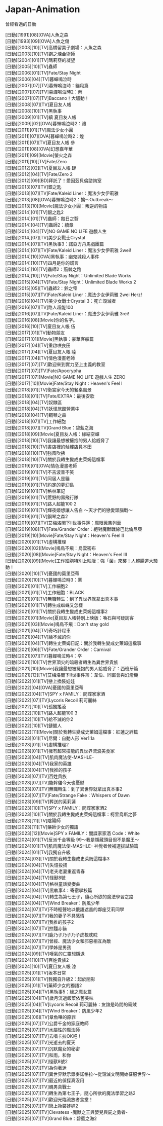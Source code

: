 # Japan-Animation
曾經看過的日動

[日動][1991][08][OVA]人魚之森<br>
[日動][1993][09][OVA]人魚之傷<br>
[日動][2003][10][TV]高橋留美子劇場：人魚之森<br>
[日動][2003][10][TV]鋼之煉金術師<br>
[日動][2004][01][TV]瑪莉亞的凝望<br>
[日動][2005][10][TV]蟲師<br>
[日動][2006][01][TV]Fate/Stay Night<br>
[日動][2006][04][TV]暮蟬鳴泣時<br>
[日動][2007][07][TV]暮蟬鳴泣時：貓殺篇<br>
[日動][2007][07][TV]暮蟬鳴泣時2：解<br>
[日動][2007][07][TV]Baccano！大騷動！<br>
[日動][2008][07][TV]夏目友人帳<br>
[日動][2008][10][TV]黑執事<br>
[日動][2009][01][TV]續 夏目友人帳<br>
[日動][2009][02][OVA]暮蟬鳴泣時2：禮<br>
[日動][2011][01][TV]魔法少女小圓<br>
[日動][2011][07][OVA]暮蟬鳴泣時2：煌<br>
[日動][2011][07][TV]夏目友人帳 參<br>
[日動][2011][08][OVA]幻想嘉年華<br>
[日動][2011][09][Movie]螢火之森<br>
[日動][2011][10][TV]Fate/Zero<br>
[日動][2012][02][TV]夏目友人帳 肆<br>
[日動][2012][04][TV]Fate/Zero 2<br>
[日動][2012][09][BD]拜託了！愛因茲貝倫諮詢室<br>
[日動][2013][07][TV]銀之匙<br>
[日動][2013][07][TV]Fate/Kaleid Liner：魔法少女伊莉雅<br>
[日動][2013][08][OVA]暮蟬鳴泣時2：擴～Outbreak～<br>
[日動][2013][10][Movie]魔法少女小圓：叛逆的物語<br>
[日動][2014][01][TV]銀之匙2<br>
[日動][2014][01][TV]蟲師：蝕日之翳<br>
[日動][2014][04][TV]蟲師2：續章<br>
[日動][2014][04][TV]NO GAME NO LIFE 遊戲人生<br>
[日動][2014][07][TV]美少女戰士Crystal<br>
[日動][2014][07][TV]黑執事3：諾亞方舟馬戲團篇<br>
[日動][2014][07][TV]Fate/Kaleid Liner：魔法少女伊莉雅 2wei!<br>
[日動][2014][10][OVA]黑執事：幽鬼城殺人事件<br>
[日動][2014][10][TV]四月是你的謊言<br>
[日動][2014][10][TV]蟲師2：荊棘之路<br>
[日動][2014][10][TV]Fate/Stay Night：Unlimited Blade Works<br>
[日動][2015][04][TV]Fate/Stay Night：Unlimited Blade Works 2<br>
[日動][2015][05][TV]蟲師2：鈴之雫<br>
[日動][2015][07][TV]Fate/Kaleid Liner：魔法少女伊莉雅 2wei Herz!<br>
[日動][2016][04][TV]美少女戰士Crystal 3：死亡毀滅者<br>
[日動][2016][07][TV]路人超能100<br>
[日動][2016][07][TV]Fate/Kaleid Liner：魔法少女伊莉雅 3rei!<br>
[日動][2016][08][Movie]你的名字。<br>
[日動][2016][10][TV]夏目友人帳 伍<br>
[日動][2017][01][TV]動物朋友<br>
[日動][2017][01][Movie]黑執事：豪華客船篇<br>
[日動][2017][04][TV]重啟咲良田<br>
[日動][2017][04][TV]夏目友人帳 陸<br>
[日動][2017][04][TV]情色漫畫老師<br>
[日動][2017][07][TV]歡迎來到實力至上主義的教室<br>
[日動][2017][07][TV]Fate/Apocrypha<br>
[日動][2017][07][Movie]NO GAME NO LIFE 遊戲人生 ZERO<br>
[日動][2017][10][Movie]Fate/Stay Night：Heaven's Feel I<br>
[日動][2018][01][TV]衛宮家今天的餐桌風景<br>
[日動][2018][01][TV]Fate/EXTRA：最後安歌<br>
[日動][2018][04][TV]奴隸區<br>
[日動][2018][04][TV]妖怪旅館營業中<br>
[日動][2018][04][TV]鋼琴之森<br>
[日動][2018][07][TV]工作細胞<br>
[日動][2018][07][TV]Grand Blue：碧藍之海<br>
[日動][2018][09][Movie]夏目友人帳：緣結空蟬<br>
[日動][2018][10][TV]我讓最想被擁抱的男人給威脅了<br>
[日動][2018][10][TV]書店裡的骷髏店員本田<br>
[日動][2018][10][TV]強風吹拂<br>
[日動][2018][10][TV]關於我轉生變成史萊姆這檔事<br>
[日動][2019][01][OVA]情色漫畫老師<br>
[日動][2019][01][TV]不吉波普不笑<br>
[日動][2019][01][TV]同居人是貓<br>
[日動][2019][01][TV]約定的夢幻島<br>
[日動][2019][01][TV]格林筆記<br>
[日動][2019][01][TV]荒野的壽飛行隊<br>
[日動][2019][01][TV]路人超能100 2<br>
[日動][2019][01][TV]輝夜姬想讓人告白 ～天才們的戀愛頭腦戰～<br>
[日動][2019][01][TV]鋼琴之森2<br>
[日動][2019][07][TV]艾梅洛閣下II世事件簿：魔眼蒐集列車<br>
[日動][2019][08][TV]Fate/Grander Order：絕對魔獸戰線巴比倫尼亞<br>
[日動][2019][10][Movie]Fate/Stay Night：Heaven's Feel II<br>
[日動][2020][01][TV]虛構推理<br>
[日動][2020][02][Movie]鳴鳥不飛：烏雲密布<br>
[日動][2020][08][Movie]Fate/Stay Night：Heaven's Feel III<br>
[日動][2020][09][Movie]工作細胞特別上映版：強「菌」來襲！人體腸道大騷動！<br>
[日動][2020][10][TV]憂國的莫里亞蒂<br>
[日動][2020][10][TV]暮蟬鳴泣時3：業<br>
[日動][2021][01][TV]工作細胞2<br>
[日動][2021][01][TV]工作細胞：BLACK<br>
[日動][2021][01][TV]無職轉生：到了異世界就拿出真本事<br>
[日動][2021][01][TV]轉生成蜘蛛又怎樣<br>
[日動][2021][01][TV]關於我轉生變成史萊姆這檔事2<br>
[日動][2021][01][Movie]夏目友人帳特別上映版：喚石與可疑訪客<br>
[日動][2021][03][Movie]鳴鳥不飛：Don't stay gold<br>
[日動][2021][04][TV]奇巧計程車<br>
[日動][2021][04][TV]給不滅的你<br>
[日動][2021][04][TV]轉生史萊姆日記：關於我轉生變成史萊姆這檔事<br>
[日動][2021][06][TV]Fate/Grander Order：Carnival<br>
[日動][2021][07][TV]暮蟬鳴泣時4：卒<br>
[日動][2021][10][TV]世界頂尖的暗殺者轉生為異世界貴族<br>
[日動][2021][10][Movie]我讓最想被擁抱的男人給威脅了：西班牙篇<br>
[日動][2021][12][TV]艾梅洛閣下II世事件簿：韋伯、同窗會與幻燈機<br>
[日動][2022][01][TV]戀上換裝娃娃<br>
[日動][2022][04][OVA]憂國的莫里亞蒂<br>
[日動][2022][04][TV]SPY x FAMILY：間諜家家酒<br>
[日動][2022][07][TV]Lycoris Recoil 莉可麗絲<br>
[日動][2022][10][TV]孤獨搖滾<br>
[日動][2022][10][TV]路人超能100 3<br>
[日動][2022][10][TV]給不滅的你2<br>
[日動][2022][10][TV]鏈鋸人<br>
[日動][2022][11][Movie]關於我轉生變成史萊姆這檔事：紅蓮之絆篇<br>
[日動][2023][01][TV]尼爾：自動人形 Ver1.1a<br>
[日動][2023][01][TV]虛構推理2<br>
[日動][2023][01][TV]擁有超常技能的異世界流浪美食家<br>
[日動][2023][04][TV]肌肉魔法使-MASHLE-<br>
[日動][2023][04][TV]我家的英雄<br>
[日動][2023][04][TV]我推的孩子<br>
[日動][2023][07][TV]百姓貴族<br>
[日動][2023][07][TV]能幹貓今天也憂鬱<br>
[日動][2023][07][TV]無職轉生：到了異世界就拿出真本事2<br>
[日動][2023][07][TV]Fate/Strange Fake：Whispers of Dawn<br>
[日動][2023][09][TV]葬送的芙莉蓮<br>
[日動][2023][10][TV]SPY x FAMILY：間諜家家酒2<br>
[日動][2023][10][TV]關於我轉生變成史萊姆這檔事：柯里烏斯之夢<br>
[日動][2023][11][TV]陰陽師<br>
[日動][2023][11][TV]藥師少女的獨語<br>
[日動][2023][12][Movie]SPY x FAMILY：間諜家家酒 Code：White<br>
[日動][2024][01][TV]反派千金等級 99～我是隱藏頭目但不是魔王～<br>
[日動][2024][01][TV]肌肉魔法使-MASHLE- 神覺者候補選拔試驗篇<br>
[日動][2024][01][TV]我獨自升級<br>
[日動][2024][03][TV]關於我轉生變成史萊姆這檔事3<br>
[日動][2024][04][TV]失憶投捕<br>
[日動][2024][04][TV]老夫老妻重返青春<br>
[日動][2024][04][TV]怪獸8號<br>
[日動][2024][04][TV]格林童話變奏曲<br>
[日動][2024][04][TV]黑執事4：寄宿學校篇<br>
[日動][2024][04][TV]轉生為第七王子，隨心所欲的魔法學習之路<br>
[日動][2024][04][TV]Wind Breaker：防風少年<br>
[日動][2024][07][TV]不時輕聲地以俄語遮羞的鄰座艾莉同學<br>
[日動][2024][07][TV]我的妻子不具感情<br>
[日動][2024][07][TV]我推的孩子2<br>
[日動][2024][07][TV]拉麵赤貓<br>
[日動][2024][07][TV]鹿乃子乃子乃子虎視眈眈<br>
[日動][2024][07][TV]曾經、魔法少女和邪惡相互為敵<br>
[日動][2024][07][TV]學姊是男孩<br>
[日動][2024][09][TV]嘆氣的亡靈想隱退<br>
[日動][2024][10][TV]百姓貴族2<br>
[日動][2024][10][TV]夏目友人帳 漆<br>
[日動][2025][01][TV]坂本日常<br>
[日動][2025][01][TV]我獨自升級2：起於闇影<br>
[日動][2025][01][TV]藥師少女的獨語2<br>
[日動][2025][04][TV]黑執事5：綠之魔女篇<br>
[日動][2025][04][TV]歲月流逝飯菜依舊美味<br>
[日動][2025][04][TV]Lycoris Recoil 莉可麗絲：友誼是時間的竊賊<br>
[日動][2025][04][TV]Wind Breaker：防風少年2<br>
[日動][2025][06][TV]章魚嗶的原罪<br>
[日動][2025][07][TV]公爵千金的家庭教師<br>
[日動][2025][07][TV]水屬性的魔法師<br>
[日動][2025][07][TV]去唱卡拉OK吧！<br>
[日動][2025][07][TV]光逝去的夏天<br>
[日動][2025][07][TV]沉默魔女的秘密<br>
[日動][2025][07][TV]和雨，和你<br>
[日動][2025][07][TV]怪獸8號2<br>
[日動][2025][07][TV]為你著迷<br>
[日動][2025][07][TV]異世界默示錄麥諾格拉～從毀滅文明開始征服世界～<br>
[日動][2025][07][TV]最近的偵探真沒用<br>
[日動][2025][07][TV]醜男真戰士<br>
[日動][2025][07][TV]轉生為第七王子，隨心所欲的魔法學習之路2<br>
[日動][2025][07][TV]歡迎光臨流放者食堂！<br>
[日動][2025][07][TV]戀上換裝娃娃2<br>
[日動][2025][07][TV]Clevatess -魔獸之王與嬰兒與屍之勇者-<br>
[日動][2025][07][TV]Grand Blue：碧藍之海2<br>
